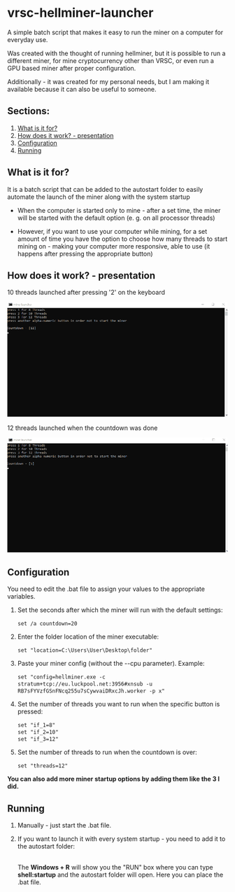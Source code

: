 # vrsc-hellminer-launcher

A simple batch script that makes it easy to run the miner on a computer for everyday use.

Was created with the thought of running hellminer, but it is possible to run a different miner, for mine cryptocurrency
other than VRSC, or even run a GPU based miner after proper configuration.

Additionally - it was created for my personal needs, but I am making it available because it can also be useful to
someone.

## Sections:

1. [What is it for?](#what-is-it-for)
2. [How does it work? - presentation](#how-does-it-work---presentation)
3. [Configuration](#configuration)
4. [Running](#running)

## What is it for?

It is a batch script that can be added to the autostart folder to easily automate the launch of the miner along with the
system startup

- When the computer is started only to mine - after a set time, the miner will be started with the default option (e. g.
  on all processor threads)

- However, if you want to use your computer while mining, for a set amount of time you have the option to choose how
  many threads to start mining on - making your computer more responsive, able to use (it happens after pressing the
  appropriate button)


## How does it work? - presentation

10 threads launched after pressing '2' on the keyboard

![](screenshots/launched_by_2.gif)

12 threads launched when the  countdown was done

![](screenshots/launched_by_countdown.gif)

## Configuration

You need to edit the .bat file to assign your values to the appropriate variables.

1. Set the seconds after which the miner will run with the default settings:

       set /a countdown=20

2. Enter the folder location of the miner executable:

       set "location=C:\Users\User\Desktop\folder"

3. Paste your miner config (without the --cpu parameter). Example:

       set "config=hellminer.exe -c stratum+tcp://eu.luckpool.net:3956#xnsub -u RB7sFYVzfGSnFNcq255u7sCywvaiDRxcJh.worker -p x"

4. Set the number of threads you want to run when the specific button is pressed:

       set "if_1=8"
       set "if_2=10"
       set "if_3=12"

5. Set the number of threads to run when the countdown is over:

       set "threads=12"

<b>You can also add more miner startup options by adding them like the 3 I did.</b>


## Running

1. Manually - just start the .bat file.
2. If you want to launch it with every system startup - you need to add it to the autostart folder:

   <br />The <b>Windows + R</b> will show you the "RUN" box where you can type <b>shell:startup</b> and the autostart
   folder will open. Here you can place the .bat file.
